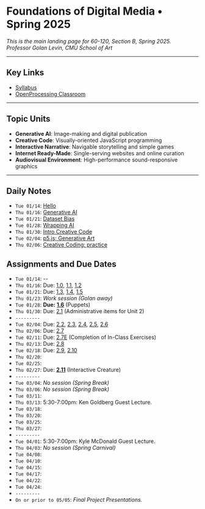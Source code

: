 # Foundations of Digital Media • Spring 2025

*This is the main landing page for 60-120, Section B, Spring 2025.<br />Professor Golan Levin, CMU School of Art*
  
---

## Key Links

* [Syllabus](syllabus/readme.md)
* [OpenProcessing Classroom](https://openprocessing.org/class/95759#/) 

---

## Topic Units

* **Generative AI**: Image-making and digital publication
* **Creative Code**: Visually-oriented JavaScript programming
* **Interactive Narrative**: Navigable storytelling and simple games
* **Internet Ready-Made**: Single-serving websites and online curation
* **Audiovisual Environment**: High-performance sound-responsive graphics

---

## Daily Notes

* `Tue 01/14`: [Hello](daily_notes/0114.md)
* `Thu 01/16`: [Generative AI](daily_notes/0116.md)
* `Tue 01/21`: [Dataset Bias](daily_notes/0121.md)
* `Tue 01/28`: [Wrapping AI](daily_notes/0128.md)
* `Thu 01/30`: [Intro Creative Code](daily_notes/0130.md)
* `Tue 02/04`: [p5.js; Generative Art](daily_notes/0204.md)
* `Thu 02/06`: [Creative Coding: practice](daily_notes/0206.md)

## Assignments and Due Dates

* `Tue 01/14`: --
* `Thu 01/16`: Due: [1.0](https://github.com/golanlevin/60-120/tree/main/2025/assignments/generative_ai#10-administrative-tasks), [1.1](https://github.com/golanlevin/60-120/tree/main/2025/assignments/generative_ai#11-looking-outwards-report-ai-and-the-arts), [1.2](https://github.com/golanlevin/60-120/tree/main/2025/assignments/generative_ai#12-image-to-image-exercise-with-pix2pix)
* `Tue 01/21`: Due: [1.3](https://github.com/golanlevin/60-120/tree/main/2025/assignments/generative_ai#13-exercise-text-to-image-synthesis-with-midjourney), [1.4](https://github.com/golanlevin/60-120/tree/main/2025/assignments/generative_ai#14-exercise-image-outpainting-with-runwayml), [1.5](https://github.com/golanlevin/60-120/tree/main/2025/assignments/generative_ai#15-viewing---response)
* `Thu 01/23`: *Work session (Golan away)*
* `Tue 01/28`: **Due:** [**1.6**](https://github.com/golanlevin/60-120/tree/main/2025/assignments/generative_ai#16-puppet-conditioning) (Puppets)
* `Thu 01/30`: Due: [2.1](https://github.com/golanlevin/60-120/tree/main/2025/assignments/creative_code/) (Administrative items for Unit 2)
* `---------`
* `Tue 02/04`: Due: [2.2](https://github.com/golanlevin/60-120/tree/main/2025/assignments/creative_code#22-ecosystem-familiarization), [2.3](https://github.com/golanlevin/60-120/tree/main/2025/assignments/creative_code#23-looking-outwards-generative-art), [2.4](https://github.com/golanlevin/60-120/tree/main/2025/assignments/creative_code#24-reading-response-artist-narratives), [2.5](https://github.com/golanlevin/60-120/tree/main/2025/assignments/creative_code#25-graphic-primitives-i-drawing-your-initials), [2.6](https://github.com/golanlevin/60-120/tree/main/2025/assignments/creative_code#26-graphic-primitives-ii-drawing-from-life)
* `Thu 02/06`: Due: [2.7](https://github.com/golanlevin/60-120/tree/main/2025/assignments/creative_code#27-reading-the-oatmeal-problem)
* `Tue 02/11`: Due: [2.7E](https://github.com/golanlevin/60-120/blob/main/2025/daily_notes/0206.md#in-class-exercises) (Completion of In-Class Exercises)
* `Thu 02/13`: Due: [2.8](https://github.com/golanlevin/60-120/tree/main/2025/assignments/creative_code#28-face-generator)
* `Tue 02/18`: Due: [2.9](https://github.com/golanlevin/60-120/tree/main/2025/assignments/creative_code#29-order-to-disorder-recoding-schotter-1968), [2.10](https://github.com/golanlevin/60-120/tree/main/2025/assignments/creative_code#210-nested-iteration-with-functions-pattern)
* `Thu 02/20`: 
* `Tue 02/25`: 
* `Thu 02/27`: Due: [**2.11**](https://github.com/golanlevin/60-120/tree/main/2025/assignments/creative_code#211-interactive-creature-mask-costume-or-puppet) (Interactive Creature)
* `---------`
* `Tue 03/04`: *No session (Spring Break)*
* `Thu 03/06`: *No session (Spring Break)*
* `Tue 03/11`: 
* `Thu 03/13`: 5:30-7:00pm: Ken Goldberg Guest Lecture. 
* `Tue 03/18`: 
* `Thu 03/20`: 
* `Tue 03/25`: 
* `Thu 03/27`: 
* `---------`
* `Tue 04/01`: 5:30-7:00pm: Kyle McDonald Guest Lecture. 
* `Thu 04/03`: *No session (Spring Carnival)*
* `Tue 04/08`: 
* `Tue 04/10`: 
* `Tue 04/15`: 
* `Tue 04/17`: 
* `Tue 04/22`: 
* `Tue 04/24`: 
* `---------`
* `On or prior to 05/05`: *Final Project Presentations.*


